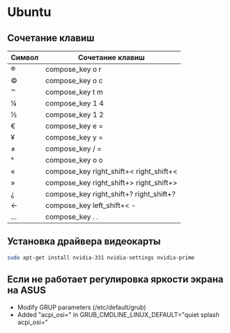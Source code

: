 Ubuntu
======

Сочетание клавиш
----------------

| Символ | Сочетание клавиш                        |
|--------|-----------------------------------------|
| ®      | compose_key o r                         |
| ©      | compose_key o c                         |
| ™      | compose_key t m                         |
| ¼      | compose_key 1 4                         |
| ½      | compose_key 1 2                         |
| €      | compose_key e =                         |
| ¥      | compose_key y =                         |
| ≠      | compose_key / =                         |
| °      | compose_key o o                         |
| «      | compose_key right_shift+< right_shift+< |
| »      | compose_key right_shift+> right_shift+> |
| ¿      | compose_key right_shift+? right_shift+? |
| ←      | compose_key left_shift+< -              |
| …      | compose_key . .                         |

Установка драйвера видеокарты
-----------------------------

```bash
sudo apt-get install nvidia-331 nvidia-settings nvidia-prime
```

Если не работает регулировка яркости экрана на ASUS
---------------------------------------------------

- Modify GRUP parameters (/etc/default/grub)
- Added "acpi_osi=" in GRUB_CMDLINE_LINUX_DEFAULT="quiet splash acpi_osi="
